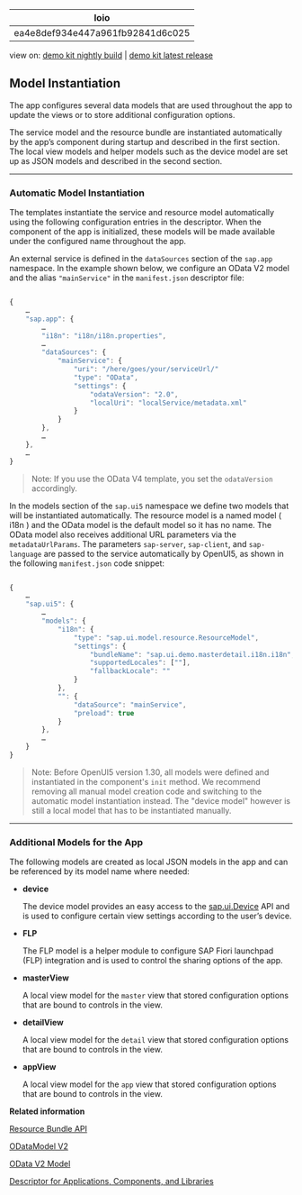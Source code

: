 <!-- loioea4e8def934e447a961fb92841d6c025 -->

| loio |
| -----|
| ea4e8def934e447a961fb92841d6c025 |

<div id="loio">

view on: [demo kit nightly build](https://openui5nightly.hana.ondemand.com/#/topic/ea4e8def934e447a961fb92841d6c025) | [demo kit latest release](https://openui5.hana.ondemand.com/#/topic/ea4e8def934e447a961fb92841d6c025)</div>

## Model Instantiation

The app configures several data models that are used throughout the app to update the views or to store additional configuration options.

The service model and the resource bundle are instantiated automatically by the app’s component during startup and described in the first section. The local view models and helper models such as the device model are set up as JSON models and described in the second section.

***

### Automatic Model Instantiation

The templates instantiate the service and resource model automatically using the following configuration entries in the descriptor. When the component of the app is initialized, these models will be made available under the configured name throughout the app.

An external service is defined in the `dataSources` section of the `sap.app` namespace. In the example shown below, we configure an OData V2 model and the alias `"mainService"` in the `manifest.json` descriptor file:

``` js

{
	…
	"sap.app": {
		…
		"i18n": "i18n/i18n.properties",
		…
		"dataSources": {
			"mainService": {
				"uri": "/here/goes/your/serviceUrl/"
				"type": "OData",
				"settings": {
					"odataVersion": "2.0",
					"localUri": "localService/metadata.xml"
				}
			}
		},
		…
	},
	…
}
```

> Note:
> If you use the OData V4 template, you set the `odataVersion` accordingly.
> 
> 

In the models section of the `sap.ui5` namespace we define two models that will be instantiated automatically. The resource model is a named model \( i18n \) and the OData model is the default model so it has no name. The OData model also receives additional URL parameters via the `metadataUrlParams`. The parameters `sap-server`, `sap-client`, and `sap-language` are passed to the service automatically by OpenUI5, as shown in the following `manifest.json` code snippet:

``` js

{
	…
	"sap.ui5": {
		…
		"models": {
			"i18n": {
				"type": "sap.ui.model.resource.ResourceModel",
				"settings": {
					"bundleName": "sap.ui.demo.masterdetail.i18n.i18n",
					"supportedLocales": [""],
					"fallbackLocale": ""
				}
			},
			"": {
				"dataSource": "mainService",
				"preload": true
			}
		},
		…
	}
}
```

> Note:
> Before OpenUI5 version 1.30, all models were defined and instantiated in the component's `init` method. We recommend removing all manual model creation code and switching to the automatic model instantiation instead. The "device model" however is still a local model that has to be instantiated manually.
> 
> 

***

### Additional Models for the App

The following models are created as local JSON models in the app and can be referenced by its model name where needed:

-   **device**

    The device model provides an easy access to the [sap.ui.Device](https://openui5.hana.ondemand.com/#/api/sap.ui.Device) API and is used to configure certain view settings according to the user’s device.

-   **FLP**

    The FLP model is a helper module to configure SAP Fiori launchpad \(FLP\) integration and is used to control the sharing options of the app.

-   **masterView**

    A local view model for the `master` view that stored configuration options that are bound to controls in the view.

-   **detailView**

    A local view model for the `detail` view that stored configuration options that are bound to controls in the view.

-   **appView**

    A local view model for the `app` view that stored configuration options that are bound to controls in the view.


**Related information**  


[Resource Bundle API](https://openui5.hana.ondemand.com/#/api/sap.ui.model.resource.ResourceModel)

[ODataModel V2](https://openui5.hana.ondemand.com/#/api/sap.ui.model.odata.v2.ODataModel)

[OData V2 Model](OData_V2_Model_6c47b2b.md#loio6c47b2b39db9404582994070ec3d57a2)

[Descriptor for Applications, Components, and Libraries](Descriptor_for_Applications,_Components,_and_Libraries_be0cf40.md)

